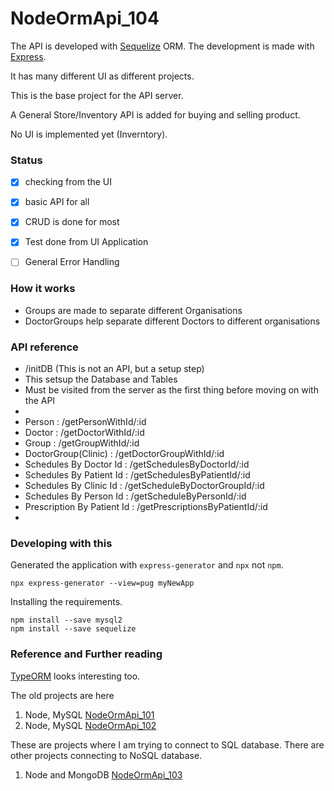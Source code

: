 NodeOrmApi_104
======================

The API is developed with [Sequelize][1s] ORM. The development is made with [Express][express].

It has many different UI as different projects.
 
This is the base project for the API server.

A General Store/Inventory API is added for buying and selling product. 

No UI is implemented yet (Inverntory).



### Status

 - [x] checking from the UI
 - [x] basic API for all
 - [x] CRUD is done for most
 - [x] Test done from UI Application
 - [ ] General Error Handling


### How it works

 - Groups are made to separate different Organisations
 - DoctorGroups help separate different Doctors to different organisations

### API reference

 - /initDB (This is not an API, but a setup step)
  - This setsup the Database and Tables
  - Must be visited from the server as the first thing before moving on with the API
  - 
 - Person : /getPersonWithId/:id
 - Doctor : /getDoctorWithId/:id
 - Group : /getGroupWithId/:id
 - DoctorGroup(Clinic) : /getDoctorGroupWithId/:id
 - Schedules By Doctor Id : /getSchedulesByDoctorId/:id
 - Schedules By Patient Id : /getSchedulesByPatientId/:id
 - Schedules By Clinic Id : /getScheduleByDoctorGroupId/:id
 - Schedules By Person Id : /getScheduleByPersonId/:id
 - Prescription By Patient Id : /getPrescriptionsByPatientId/:id
 - 



### Developing with this

Generated the application with `express-generator` and `npx` not `npm`.

```
npx express-generator --view=pug myNewApp
```

Installing the requirements.

```
npm install --save mysql2
npm install --save sequelize
```


### Reference and Further reading

[TypeORM][2s] looks interesting too.
 
 The old projects are here
 
 1. Node, MySQL [NodeOrmApi_101][1] 
 2. Node, MySQL [NodeOrmApi_102][2]

These are projects where I am trying to connect to SQL database. There are other projects connecting to NoSQL database.
 
 1. Node and MongoDB [NodeOrmApi_103][3]



























[1]: https://github.com/saumya/NodeOrmApi_101
[2]: https://github.com/saumya/NodeOrmApi_102
[3]: https://github.com/saumya/NodeOrmApi_103

[express]: http://expressjs.com/

[1s]: https://sequelize.org/
[2s]: https://typeorm.io/




